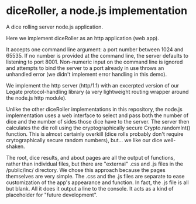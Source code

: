# diceRoller, a node.js implementation
A dice rolling server node.js application.

Here we implement diceRoller as an http application (web app).

It accepts one command line argument: a port number between 1024 and 65535.  If no number is provided at the command line, the server defaults to listening to port 8001.  Non-numeric input on the command line is ignored and attempts to bind the server to a port already in use throws an unhandled error (we didn't implement error handling in this demo).

We implement the http server (http/1.1) with an excerpted version of our Legate protocol-handling library (a very lightweight routing wrapper around the node.js http module).

Unlike the other diceRoller implementations in this repository, the node.js implementation uses a web interface to select and pass both the number of dice and the number of sides those dice have to the server.  The server then calculates the die roll using the cryptographically secure Crypto.randomInt() function.  This is almost certainly overkill (dice rolls probably don't require crytographically secure random numbers), but... we like our dice well-shaken.

The root, dice results, and about pages are all the output of functions, rather than individual files, but there are "external" .css and .js files in the /public/inc/ directory.  We chose this approach because the pages themselves are very simple.  The .css and the .js files are separate to ease customization of the app's appearance and function.  In fact, the .js file is all but blank.  All it does it output a line to the console.  It acts as a kind of placeholder for "future development".
